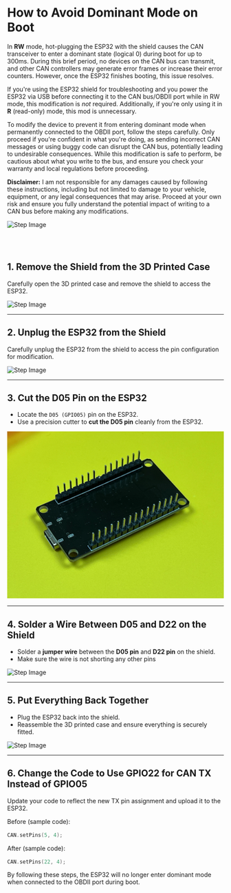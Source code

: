 # How to Avoid Dominant Mode on Boot

In **RW** mode, hot-plugging the ESP32 with the shield causes the CAN transceiver to enter a dominant state (logical 0) during boot for up to 300ms. During this brief period, no devices on the CAN bus can transmit, and other CAN controllers may generate error frames or increase their error counters. However, once the ESP32 finishes booting, this issue resolves.

If you're using the ESP32 shield for troubleshooting and you power the ESP32 via USB before connecting it to the CAN bus/OBDII port while in RW mode, this modification is *not* required. Additionally, if you're only using it in **R** (read-only) mode, this mod is unnecessary.

To modify the device to prevent it from entering dominant mode when permanently connected to the OBDII port, follow the steps carefully. Only proceed if you're confident in what you're doing, as sending incorrect CAN messages or using buggy code can disrupt the CAN bus, potentially leading to undesirable consequences. While this modification is safe to perform, be cautious about what you write to the bus, and ensure you check your warranty and local regulations before proceeding.

**Disclaimer:** I am not responsible for any damages caused by following these instructions, including but not limited to damage to your vehicle, equipment, or any legal consequences that may arise. Proceed at your own risk and ensure you fully understand the potential impact of writing to a CAN bus before making any modifications.

![Step Image](img/d05_mod/1.png)


<br><br>

## 1. Remove the Shield from the 3D Printed Case
Carefully open the 3D printed case and remove the shield to access the ESP32.

![Step Image](img/d05_mod/2.png)

---

## 2. Unplug the ESP32 from the Shield
Carefully unplug the ESP32 from the shield to access the pin configuration for modification.

![Step Image](img/d05_mod/3.png)

---

## 3. Cut the D05 Pin on the ESP32
- Locate the `D05 (GPIO05)` pin on the ESP32.
- Use a precision cutter to **cut the D05 pin** cleanly from the ESP32.

![Step Image](img/d05_mod/4.png)

---

## 4. Solder a Wire Between D05 and D22 on the Shield
- Solder a **jumper wire** between the **D05 pin** and **D22 pin** on the shield.
- Make sure the wire is not shorting any other pins

![Step Image](img/d05_mod/6.png)

---

## 5. Put Everything Back Together
- Plug the ESP32 back into the shield.
- Reassemble the 3D printed case and ensure everything is securely fitted.

![Step Image](img/d05_mod/2.png)

---

## 6. Change the Code to Use GPIO22 for CAN TX Instead of GPIO05
Update your code to reflect the new TX pin assignment and upload it to the ESP32.

Before (sample code): 
```cpp
CAN.setPins(5, 4); 
```

After (sample code): 
```cpp
CAN.setPins(22, 4); 
```


By following these steps, the ESP32 will no longer enter dominant mode when connected to the OBDII port during boot. 